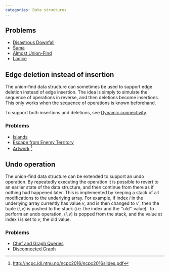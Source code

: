 ```yaml
---
categories: Data structures
...
```


## Problems
- [Disastrous Downfall](https://open.kattis.com/problems/downfall)
- [Šuma](https://open.kattis.com/problems/suma)
- [Almost Union-Find](https://open.kattis.com/problems/almostunionfind)
- [Ladice](https://open.kattis.com/problems/ladice)

## Edge deletion instead of insertion
The union-find data structure can sometimes be used to support edge deletion instead of edge insertion. The idea is simply to simulate the sequence of operations in reverse, and then deletions become insertions. This only works when the sequence of operations is known beforehand.

To support both insertions and deletions, see [Dynamic connectivity]().

### Problems
- [Islands](https://icpcarchive.ecs.baylor.edu/index.php?option=com_onlinejudge&Itemid=8&category=360&page=show_problem&problem=2628)
- [Escape from Enemy Territory](http://2007.nwerc.eu/problems/nwerc07-problemset.pdf)
- [Artwork](https://open.kattis.com/problems/artwork) [^1]

## Undo operation
The union-find data structure can be extended to support an undo operation. By repeatedly executing the operation it is possible to revert to an earlier state of the data structure, and then continue from there as if nothing had happened later. This is implemented by keeping a stack of all modifications to the underlying array. For example, if index $i$ in the underlying array currently has value $v$, and is then changed to $v'$, then the tuple $(i,v)$ is pushed to the stack (i.e. the index and the ''old'' value). To perform an undo operation, $(i,v)$ is popped from the stack, and the value at index $i$ is set to $v$, the old value.

### Problems
- [Chef and Graph Queries](https://www.codechef.com/MARCH14/problems/GERALD07)
- [Disconnected Graph](http://codeforces.com/gym/100551/problem/E)

[^1]: <http://ncpc.idi.ntnu.no/ncpc2016/ncpc2016slides.pdf>
